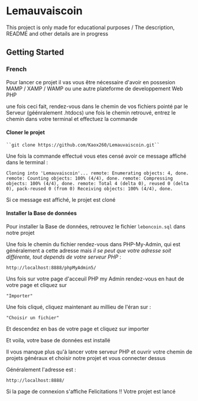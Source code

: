 # Lemauvaiscoin
This project is only made for educational purposes / The description, README and other details are in progress 

## Getting Started

### French
Pour lancer ce projet il vas vous être nécessaire d'avoir en possesion MAMP / XAMP / WAMP ou une autre plateforme de developpement Web PHP

une fois ceci fait, rendez-vous dans le chemin de vos fichiers pointé par le Serveur (géénralement .htdocs) une fois le chemin retrouvé, entrez le chemin dans votre terminal et effectuez la commande 

#### Cloner le projet
````
``git clone https://github.com/Kaox260/Lemauvaiscoin.git``
`````
Une fois la commande effectué vous etes censé avoir ce message affiché dans le terminal : 

`Cloning into 'Lemauvaiscoin'...
remote: Enumerating objects: 4, done.
remote: Counting objects: 100% (4/4), done.
remote: Compressing objects: 100% (4/4), done.
remote: Total 4 (delta 0), reused 0 (delta 0), pack-reused 0 (from 0)
Receiving objects: 100% (4/4), done.`

Si ce message est affiché, le projet est cloné 

#### Installer la Base de données

Pour installer la Base de données, retrouvez le fichier `leboncoin.sql` dans notre projet

Une fois le chemin du fichier rendez-vous dans PHP-My-Admin, qui est généralement a cette adresse mais _*il se peut que votre adresse soit différente, tout depends de votre serveur PHP*_ :

``http://localhost:8888/phpMyAdmin5/``

Uns fois sur votre page d'acceuil PHP my Admin rendez-vous en haut de votre page et cliquez sur 

``"Importer"``

Une fois cliqué, cliquez maintenant au millieu de l'éran sur : 

``"Choisir un fichier"``

Et descendez en bas de votre page et cliquez sur importer

Et voila, votre base de données est installé 


Il vous manque plus qu'à lancer votre serveur PHP et ouvrir votre chemin de projets généraux et choisir notre projet et vous connecter dessus

Généralement l'adresse est : 

``http://localhost:8888/``

Si la page de connexion s'affiche Felicitations !! Votre projet est lancé